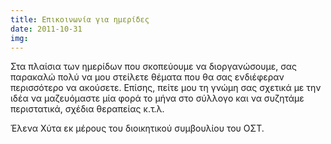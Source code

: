 ```yaml
---
title: Επικοινωνία για ημερίδες
date: 2011-10-31
img: 
---
```

Στα πλαίσια των ημερίδων που σκοπεύουμε να διοργανώσουμε, σας παρακαλώ πολύ να μου στείλετε θέματα που θα σας ενδιέφεραν περισσότερο να ακούσετε. Επίσης, πείτε μου τη γνώμη σας σχετικά με την ιδέα να μαζευόμαστε μία φορά το μήνα στο σύλλογο και να συζητάμε περιστατικά, σχέδια θεραπείας κ.τ.λ.

Έλενα Χύτα εκ μέρους του διοικητικού συμβουλίου του ΟΣΤ.